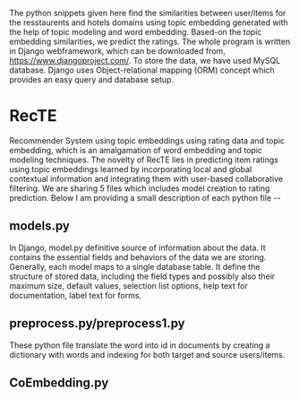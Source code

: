 The python snippets given here find the similarities between user/items for the resstaurents and hotels domains using topic embedding generated with the help of topic modeling and word embedding. Based-on the topic embedding similarities, we predict the ratings. The whole program is written in Django webframework, which can be downloaded from, https://www.djangoproject.com/. To store the data, we have used MySQL database. Django uses Object-relational mapping (ORM) concept which provides an easy query and database setup.
# RecTE
Recommender System using topic embeddings using rating data and topic embedding, which is an amalgamation of word embedding and topic modeling techniques. The novelty of RecTE lies in predicting item ratings using topic embeddings learned by incorporating local and global contextual information and
integrating them with user-based collaborative filtering. We are sharing 5 files which includes model creation to rating prediction. Below I am providing a small description of each python file --

## models.py
In Django, model.py definitive source of information about the data. It contains the essential fields and behaviors of the data we are storing. Generally, each model maps to a single database table. It define the structure of stored data, including the field types and possibly also their maximum size, default values, selection list options, help text for documentation, label text for forms.

## preprocess.py/preprocess1.py
These python file translate the word into id in documents by creating a dictionary with words and indexing for both target and source users/items.

## CoEmbedding.py
